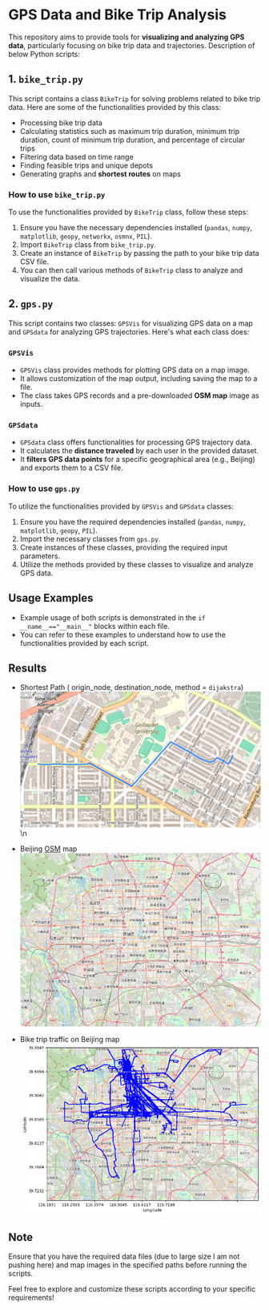 # GPS Data and Bike Trip Analysis

This repository aims to provide tools for **visualizing and analyzing GPS data**, particularly focusing on bike trip data and trajectories. Description of below Python scripts:

## 1. `bike_trip.py`

This script contains a class `BikeTrip` for solving problems related to bike trip data. Here are some of the functionalities provided by this class:

- Processing bike trip data
- Calculating statistics such as maximum trip duration, minimum trip duration, count of minimum trip duration, and percentage of circular trips
- Filtering data based on time range
- Finding feasible trips and unique depots
- Generating graphs and **shortest routes** on maps

### How to use `bike_trip.py`

To use the functionalities provided by `BikeTrip` class, follow these steps:

1. Ensure you have the necessary dependencies installed (`pandas`, `numpy`, `matplotlib`, `geopy`, `networkx`, `osmnx`, `PIL`).
2. Import `BikeTrip` class from `bike_trip.py`.
3. Create an instance of `BikeTrip` by passing the path to your bike trip data CSV file.
4. You can then call various methods of `BikeTrip` class to analyze and visualize the data.

## 2. `gps.py`

This script contains two classes: `GPSVis` for visualizing GPS data on a map and `GPSdata` for analyzing GPS trajectories. Here's what each class does:

### `GPSVis`

- `GPSVis` class provides methods for plotting GPS data on a map image.
- It allows customization of the map output, including saving the map to a file.
- The class takes GPS records and a pre-downloaded **OSM map** image as inputs.

### `GPSdata`

- `GPSdata` class offers functionalities for processing GPS trajectory data.
- It calculates the **distance traveled** by each user in the provided dataset.
- It **filters GPS data points** for a specific geographical area (e.g., Beijing) and exports them to a CSV file.

### How to use `gps.py`

To utilize the functionalities provided by `GPSVis` and `GPSdata` classes:

1. Ensure you have the required dependencies installed (`pandas`, `numpy`, `matplotlib`, `geopy`, `PIL`).
2. Import the necessary classes from `gps.py`.
3. Create instances of these classes, providing the required input parameters.
4. Utilize the methods provided by these classes to visualize and analyze GPS data.

## Usage Examples

- Example usage of both scripts is demonstrated in the `if __name__=="__main__"` blocks within each file.
- You can refer to these examples to understand how to use the functionalities provided by each script.

## Results
- Shortest Path ( origin_node, destination_node, method = `dijakstra`) ![shortest_path](resource/shortestpath.png) \n


- Beijing [OSM](https://www.openstreetmap.org/#map=4/21.84/82.79) map ![beijing-map](resource/map_beijing.png)


- Bike trip traffic on Beijing map ![bike-trip-traffic](resource/beijing_hotspot.png)

## Note

Ensure that you have the required data files (due to large size I am not pushing here) and map images in the specified paths before running the scripts.

Feel free to explore and customize these scripts according to your specific requirements!
